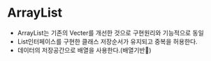 # ArrayList
- ArrayList는 기존의 Vecter를 개선한 것으로 구현원리와 기능적으로 동일
- List인터페이스를 구현한 클래스 저장순서가 유지되고 중복을 허용한다.
- 데이터의 저장공간으로 배열을 사용한다.(배열기반)